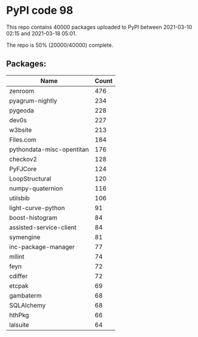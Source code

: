 # PyPI code 98

This repo contains 40000 packages uploaded to PyPI between 
2021-03-10 02:15 and 2021-03-18 05:01.

The repo is 50% (20000/40000) complete.

## Packages:

| Name  | Count |
| ----- | ----- |
| zenroom | 476 |
| pyagrum-nightly | 234 |
| pygeoda | 228 |
| dev0s | 227 |
| w3bsite | 213 |
| Files.com | 184 |
| pythondata-misc-opentitan | 176 |
| checkov2 | 128 |
| PyFJCore | 124 |
| LoopStructural | 120 |
| numpy-quaternion | 116 |
| utilsbib | 106 |
| light-curve-python | 91 |
| boost-histogram | 84 |
| assisted-service-client | 84 |
| symengine | 81 |
| inc-package-manager | 77 |
| mllint | 74 |
| feyn | 72 |
| cdiffer | 72 |
| etcpak | 69 |
| gambaterm | 68 |
| SQLAlchemy | 68 |
| hthPkg | 66 |
| lalsuite | 64 |


